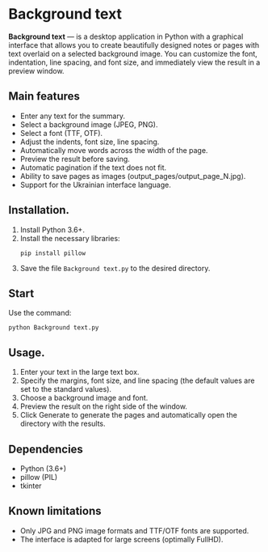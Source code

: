 # Background text

**Background text** — is a desktop application in Python with a graphical interface that allows you to create beautifully designed notes or pages with text overlaid on a selected background image. You can customize the font, indentation, line spacing, and font size, and immediately view the result in a preview window.


## Main features

- Enter any text for the summary.
- Select a background image (JPEG, PNG).
- Select a font (TTF, OTF).
- Adjust the indents, font size, line spacing.
- Automatically move words across the width of the page.
- Preview the result before saving.
- Automatic pagination if the text does not fit.
- Ability to save pages as images (output_pages/output_page_N.jpg).
- Support for the Ukrainian interface language.


## Installation.

1. Install Python 3.6+.
2. Install the necessary libraries:
   ```
   pip install pillow
   ```
3. Save the file `Background text.py` to the desired directory.

## Start

Use the command:
```
python Background text.py
```

## Usage.

1. Enter your text in the large text box.
2. Specify the margins, font size, and line spacing (the default values are set to the standard values).
3. Choose a background image and font.
4. Preview the result on the right side of the window.
5. Click Generate to generate the pages and automatically open the directory with the results.


## Dependencies

- Python (3.6+)
- pillow (PIL)
- tkinter

## Known limitations

- Only JPG and PNG image formats and TTF/OTF fonts are supported.
- The interface is adapted for large screens (optimally FullHD).
